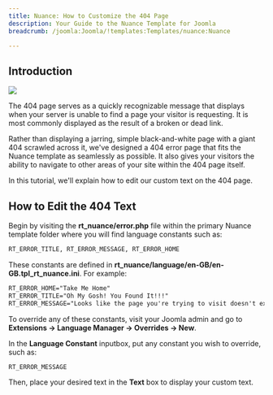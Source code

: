 ```yaml
---
title: Nuance: How to Customize the 404 Page
description: Your Guide to the Nuance Template for Joomla
breadcrumb: /joomla:Joomla/!templates:Templates/nuance:Nuance

---
```


Introduction
-----

![][template]

The 404 page serves as a quickly recognizable message that displays when your server is unable to find a page your visitor is requesting. It is most commonly displayed as the result of a broken or dead link.

Rather than displaying a jarring, simple black-and-white page with a giant 404 scrawled across it, we've designed a 404 error page that fits the Nuance template as seamlessly as possible. It also gives your visitors the ability to navigate to other areas of your site within the 404 page itself.

In this tutorial, we'll explain how to edit our custom text on the 404 page.

How to Edit the 404 Text
-----

Begin by visiting the **rt_nuance/error.php** file within the primary Nuance template folder where you will find language constants such as:

~~~ .html
RT_ERROR_TITLE, RT_ERROR_MESSAGE, RT_ERROR_HOME
~~~

These constants are defined in **rt_nuance/language/en-GB/en-GB.tpl_rt_nuance.ini**. For example:

~~~ .html
RT_ERROR_HOME="Take Me Home"
RT_ERROR_TITLE="Oh My Gosh! You Found It!!!"
RT_ERROR_MESSAGE="Looks like the page you're trying to visit doesn't exist.<br />Please check the URL and try your luck again."
~~~

To override any of these constants, visit your Joomla admin and go to **Extensions -> Language Manager -> Overrides -> New**.

In the **Language Constant** inputbox, put any constant you wish to override, such as:

~~~ .html
RT_ERROR_MESSAGE
~~~

Then, place your desired text in the **Text** box to display your custom text.

[template]: assets/404.jpeg
